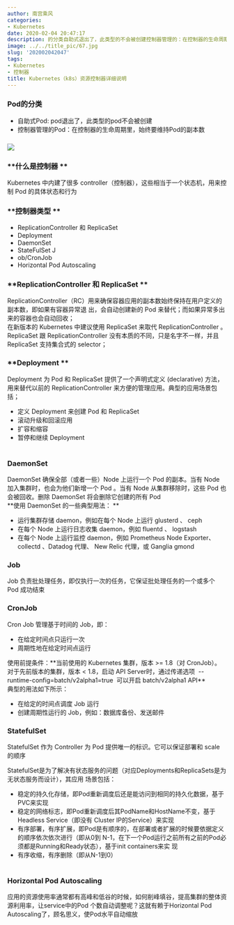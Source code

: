 ```yaml
---
author: 南宫乘风
categories:
- Kubernetes
date: 2020-02-04 20:47:17
description: 的分类自助式退出了，此类型的不会被创建控制器管理的：在控制器的生命周期里，始终要维持的副本数什么是控制器中内建了很多控制器，这些相当于一个状态机，用来控制的具体状态和行为控制器类型和和用来确保容器应用。。。。。。。
image: ../../title_pic/67.jpg
slug: '202002042047'
tags:
- Kubernetes
- 控制器
title: Kubernetes（k8s）资源控制器详细说明
---
```


<!--more-->

### **Pod的分类**

- 自助式Pod: pod退出了，此类型的pod不会被创建
- 控制器管理的Pod：在控制器的生命周期里，始终要维持Pod的副本数

### ![](../../image/20200204202952542.png)

### **什么是控制器 **

Kubernetes 中内建了很多 controller（控制器），这些相当于一个状态机，用来控制 Pod 的具体状态和行为 

### **控制器类型 **

- ReplicationController 和 ReplicaSet
- Deployment
- DaemonSet
- StateFulSet J
- ob/CronJob
- Horizontal Pod Autoscaling 

### **ReplicationController 和 ReplicaSet **

ReplicationController（RC）用来确保容器应用的副本数始终保持在用户定义的副本数，即如果有容器异常退 出，会自动创建新的 Pod 来替代；而如果异常多出来的容器也会自动回收；  
在新版本的 Kubernetes 中建议使用 ReplicaSet 来取代 ReplicationController 。ReplicaSet 跟 ReplicationController 没有本质的不同，只是名字不一样，并且 ReplicaSet 支持集合式的 selector； 

### **Deployment **

Deployment 为 Pod 和 ReplicaSet 提供了一个声明式定义 \(declarative\) 方法，用来替代以前的 ReplicationController 来方便的管理应用。典型的应用场景包括； 

- 定义 Deployment 来创建 Pod 和 ReplicaSet
- 滚动升级和回滚应用
- 扩容和缩容
- 暂停和继续 Deployment  
 

### DaemonSet 

DaemonSet 确保全部（或者一些）Node 上运行一个 Pod 的副本。当有 Node 加入集群时，也会为他们新增一个 Pod 。当有 Node 从集群移除时，这些 Pod 也会被回收。删除 DaemonSet 将会删除它创建的所有 Pod  
**使用 DaemonSet 的一些典型用法： **

- 运行集群存储 daemon，例如在每个 Node 上运行 glusterd 、 ceph
- 在每个 Node 上运行日志收集 daemon，例如 fluentd 、 logstash
- 在每个 Node 上运行监控 daemon，例如 Prometheus Node Exporter、 collectd 、Datadog 代理、 New Relic 代理，或 Ganglia gmond

### Job 

Job 负责批处理任务，即仅执行一次的任务，它保证批处理任务的一个或多个 Pod 成功结束 

### CronJob 

Cron Job 管理基于时间的 Job，即：

- 在给定时间点只运行一次
- 周期性地在给定时间点运行

使用前提条件：\*\*当前使用的 Kubernetes 集群，版本 >= 1.8（对 CronJob）。对于先前版本的集群，版本 \< 1.8，启动 API Server时，通过传递选项  \--runtime-config=batch/v2alpha1=true  可以开启 batch/v2alpha1 API\*\*  
典型的用法如下所示：

- 在给定的时间点调度 Job 运行
- 创建周期性运行的 Job，例如：数据库备份、发送邮件

### StatefulSet 

StatefulSet 作为 Controller 为 Pod 提供唯一的标识。它可以保证部署和 scale 的顺序 

StatefulSet是为了解决有状态服务的问题（对应Deployments和ReplicaSets是为无状态服务而设计），其应用 场景包括：

- 稳定的持久化存储，即Pod重新调度后还是能访问到相同的持久化数据，基于PVC来实现
- 稳定的网络标志，即Pod重新调度后其PodName和HostName不变，基于Headless Service（即没有 Cluster IP的Service）来实现
- 有序部署，有序扩展，即Pod是有顺序的，在部署或者扩展的时候要依据定义的顺序依次依次进行（即从0到 N-1，在下一个Pod运行之前所有之前的Pod必须都是Running和Ready状态），基于init containers来实 现
- 有序收缩，有序删除（即从N-1到0）  
 

### Horizontal Pod Autoscaling 

应用的资源使用率通常都有高峰和低谷的时候，如何削峰填谷，提高集群的整体资源利用率，让service中的Pod 个数自动调整呢？这就有赖于Horizontal Pod Autoscaling了，顾名思义，使Pod水平自动缩放